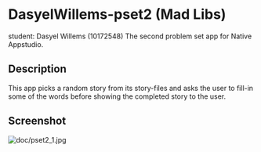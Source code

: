 # DasyelWillems-pset2 (Mad Libs)
student: Dasyel Willems (10172548)
The second problem set app for Native Appstudio.
## Description
This app picks a random story from its story-files and asks the user to fill-in some of the
words before showing the completed story to the user.

## Screenshot
![doc/pset2_1.jpg]()
